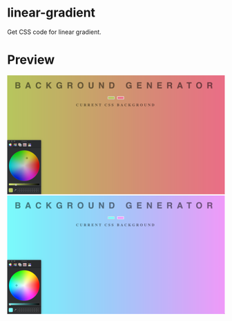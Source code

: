 # linear-gradient
Get CSS code for linear gradient. 

# Preview
<img width="1421" alt="error 404" src="https://github.com/wabilasjad/linear-gradient/blob/master/css1.png">
<img width="1421" alt="error 404" src="https://github.com/wabilasjad/linear-gradient/blob/master/css2.png">
